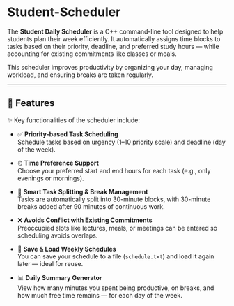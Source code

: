# Student-Scheduler

The **Student Daily Scheduler** is a C++ command-line tool designed to help students plan their week efficiently. It automatically assigns time blocks to tasks based on their priority, deadline, and preferred study hours — while accounting for existing commitments like classes or meals.

This scheduler improves productivity by organizing your day, managing workload, and ensuring breaks are taken regularly.

---

## 🚀 Features

✨ Key functionalities of the scheduler include:

- ✅ **Priority-based Task Scheduling**  
  Schedule tasks based on urgency (1–10 priority scale) and deadline (day of the week).

- ⏰ **Time Preference Support**  
  Choose your preferred start and end hours for each task (e.g., only evenings or mornings).

- 🧠 **Smart Task Splitting & Break Management**  
  Tasks are automatically split into 30-minute blocks, with 30-minute breaks added after 90 minutes of continuous work.

- ❌ **Avoids Conflict with Existing Commitments**  
  Preoccupied slots like lectures, meals, or meetings can be entered so scheduling avoids overlaps.

- 💾 **Save & Load Weekly Schedules**  
  You can save your schedule to a file (`schedule.txt`) and load it again later — ideal for reuse.

- 📊 **Daily Summary Generator**  
  View how many minutes you spent being productive, on breaks, and how much free time remains — for each day of the week.


